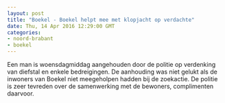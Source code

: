 ```yaml
---
layout: post
title: "Boekel - Boekel helpt mee met klopjacht op verdachte"
date: Thu, 14 Apr 2016 12:29:00 GMT
categories: 
- noord-brabant 
- boekel 
---
```


Een man is woensdagmiddag aangehouden door de politie op verdenking van diefstal en enkele bedreigingen. De aanhouding was niet gelukt als de inwoners van Boekel niet meegeholpen hadden bij de zoekactie. De politie is zeer tevreden over de samenwerking met de bewoners, complimenten daarvoor.
